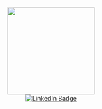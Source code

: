 <div align="center">
  <img src="https://media.giphy.com/media/zOvBKUUEERdNm/giphy.gif" width="200">
 </div>
<div id="badges" align="center">
  <a href="https://hh.ru/resume/3554c67bff08f422a80039ed1f4f475662656f">
    <img src="https://img.shields.io/badge/HeadHunter-red?style=for-the-badge&logo=headhunter&logoColor=white" alt="LinkedIn Badge"/>
  </a>
</div>
<div align="center">
  <img src="https://komarev.com/ghpvc/?username=your-github-username&style=flat-square&color=blue" alt=""/>
</div>
